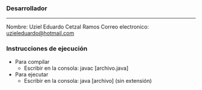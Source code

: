 ### Desarrollador ###
--------------
Nombre: Uziel Eduardo Cetzal Ramos
Correo electronico: uzieleduardo@hotmail.com

### Instrucciones de ejecución ###

- Para compilar
  - Escribir en la consola: javac [archivo.java]
- Para ejecutar
  - Escribir en la consola: java [archivo] (sin extensión) 

